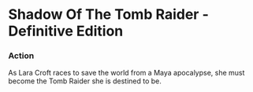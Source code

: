 # Shadow Of The Tomb Raider - Definitive Edition

### Action

As Lara Croft races to save the world from a Maya apocalypse, she must become the Tomb Raider she is destined to be.